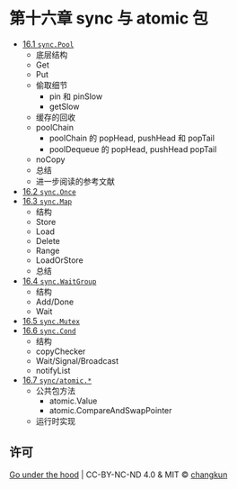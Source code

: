 # 第十六章 sync 与 atomic 包

- [16.1 `sync.Pool`](./pool.md)
    + 底层结构
    + Get
    + Put
    + 偷取细节
      + pin 和 pinSlow
      + getSlow
    + 缓存的回收
    + poolChain
      + poolChain 的 popHead, pushHead 和 popTail
      + poolDequeue 的 popHead, pushHead popTail
    + noCopy
    + 总结
    + 进一步阅读的参考文献
- [16.2 `sync.Once`](./once.md)
- [16.3 `sync.Map`](./map.md)
    + 结构
    + Store
    + Load
    + Delete
    + Range
    + LoadOrStore
    + 总结
- [16.4 `sync.WaitGroup`](./waitgroup.md)
    + 结构
    + Add/Done
    + Wait
- [16.5 `sync.Mutex`](./mutex.md)
- [16.6 `sync.Cond`](./cond.md)
    + 结构
    + copyChecker
    + Wait/Signal/Broadcast
    + notifyList
- [16.7 `sync/atomic.*`](./atomic.md)
    + 公共包方法
      + atomic.Value
      + atomic.CompareAndSwapPointer
    + 运行时实现

## 许可

[Go under the hood](https://github.com/changkun/go-under-the-hood) | CC-BY-NC-ND 4.0 & MIT &copy; [changkun](https://changkun.de)
